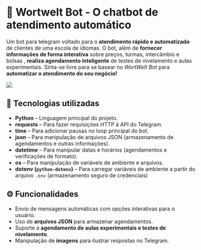 # 🤖 Wortwelt Bot - O chatbot de atendimento automático

Um bot para telegram voltado para o **atendimento rápido e automatizado** de clientes de uma escola de idiomas. O bot, além de **fornecer informações de forma interativa** sobre preços, turmas, intercâmbio e bolsas , **realiza agendamento inteligente** de testes de nivelamento e aulas experimentais. Sinta-se livre para se basear no *WortWelt Bot* para **automatizar o atendimento do seu negócio!**

<img src="wortweltbot.gif">

##  🚀 Tecnologias utilizadas

-   **Python** – Linguagem principal do projeto.
-   **requests** – Para fazer requisições HTTP à API do Telegram.
-   **time** – Para adicionar pausas no loop principal do bot.
-   **json** – Para manipulação de arquivos JSON (armazenamento de agendamentos e outras informações).
-   **datetime** – Para manipular datas e horários (agendamentos e verificações de formato).
-   **os** – Para manipulação de variáveis de ambiente e arquivos.
-   **dotenv (`python-dotenv`)** – Para carregar variáveis de ambiente a partir do arquivo `.env` (armazenamento seguro de credenciais)

## ⚙️ Funcionalidades
-   Envio de mensagens automáticas com opções interativas para o usuário.
-   Uso de **arquivos JSON** para armazenar agendamentos.
-   Suporte a **agendamento de aulas experimentais e testes de nivelamento**.
-   Manipulação de **imagens** para ilustrar respostas no Telegram.

